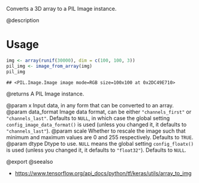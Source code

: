 Converts a 3D array to a PIL Image instance.

@description

# Usage

```r
img <- array(runif(30000), dim = c(100, 100, 3))
pil_img <- image_from_array(img)
pil_img
```

```
## <PIL.Image.Image image mode=RGB size=100x100 at 0x2DC49E710>
```

@returns
    A PIL Image instance.

@param x Input data, in any form that can be converted to an array.
@param data_format Image data format, can be either `"channels_first"` or
    `"channels_last"`. Defaults to `NULL`, in which case the global
    setting `config_image_data_format()` is used (unless you
    changed it, it defaults to `"channels_last"`).
@param scale Whether to rescale the image such that minimum and maximum values
    are 0 and 255 respectively. Defaults to `TRUE`.
@param dtype Dtype to use. `NULL` means the global setting
    `config_floatx()` is used (unless you changed it, it
    defaults to `"float32"`). Defaults to `NULL`.

@export
@seealso
+ <https://www.tensorflow.org/api_docs/python/tf/keras/utils/array_to_img>
